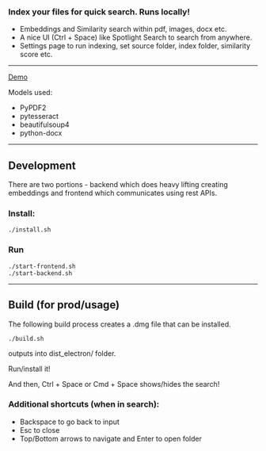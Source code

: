 
### Index your files for quick search. Runs locally!

- Embeddings and Similarity search within pdf, images, docx etc. 
- A nice UI (Ctrl + Space) like Spotlight Search to search from anywhere.
- Settings page to run indexing, set source folder, index folder, similarity score etc.



---

[Demo](https://github.com/user-attachments/assets/aed054e0-a91f-4599-ac4c-f6fffe2a3d85)


Models used:
- PyPDF2
- pytesseract
- beautifulsoup4
- python-docx

---

## Development

There are two portions - backend which does heavy lifting creating embeddings and frontend which communicates using rest APIs.

### Install:

```
./install.sh
```

### Run

```
./start-frontend.sh
./start-backend.sh
```

---


## Build (for prod/usage)

The following build process creates a .dmg file that can be installed.

```
./build.sh
```

outputs into dist_electron/ folder.

Run/install it!

And then, Ctrl + Space or Cmd + Space shows/hides the search!

### Additional shortcuts (when in search):

- Backspace to go back to input
- Esc to close
- Top/Bottom arrows to navigate and Enter to open folder


